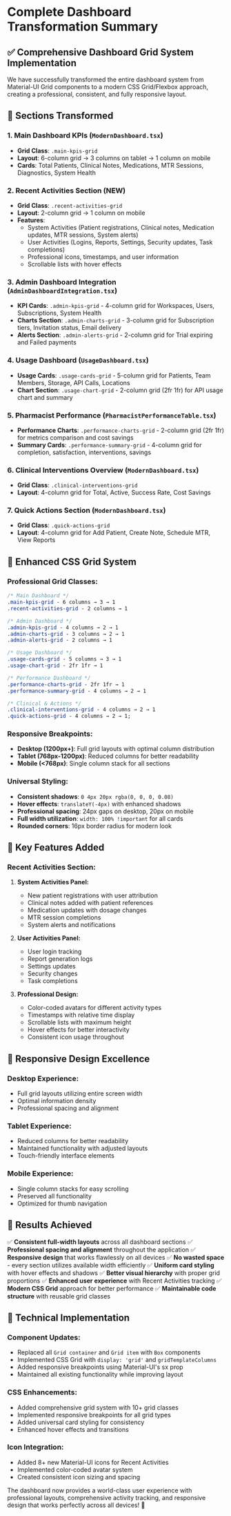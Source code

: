 # Complete Dashboard Transformation Summary

## ✅ **Comprehensive Dashboard Grid System Implementation**

We have successfully transformed the entire dashboard system from Material-UI Grid components to a modern CSS Grid/Flexbox approach, creating a professional, consistent, and fully responsive layout.

## 🎯 **Sections Transformed**

### 1. **Main Dashboard KPIs** (`ModernDashboard.tsx`)

- **Grid Class**: `.main-kpis-grid`
- **Layout**: 6-column grid → 3 columns on tablet → 1 column on mobile
- **Cards**: Total Patients, Clinical Notes, Medications, MTR Sessions, Diagnostics, System Health

### 2. **Recent Activities Section** (NEW)

- **Grid Class**: `.recent-activities-grid`
- **Layout**: 2-column grid → 1 column on mobile
- **Features**:
  - System Activities (Patient registrations, Clinical notes, Medication updates, MTR sessions, System alerts)
  - User Activities (Logins, Reports, Settings, Security updates, Task completions)
  - Professional icons, timestamps, and user information
  - Scrollable lists with hover effects

### 3. **Admin Dashboard Integration** (`AdminDashboardIntegration.tsx`)

- **KPI Cards**: `.admin-kpis-grid` - 4-column grid for Workspaces, Users, Subscriptions, System Health
- **Charts Section**: `.admin-charts-grid` - 3-column grid for Subscription tiers, Invitation status, Email delivery
- **Alerts Section**: `.admin-alerts-grid` - 2-column grid for Trial expiring and Failed payments

### 4. **Usage Dashboard** (`UsageDashboard.tsx`)

- **Usage Cards**: `.usage-cards-grid` - 5-column grid for Patients, Team Members, Storage, API Calls, Locations
- **Chart Section**: `.usage-chart-grid` - 2-column grid (2fr 1fr) for API usage chart and summary

### 5. **Pharmacist Performance** (`PharmacistPerformanceTable.tsx`)

- **Performance Charts**: `.performance-charts-grid` - 2-column grid (2fr 1fr) for metrics comparison and cost savings
- **Summary Cards**: `.performance-summary-grid` - 4-column grid for completion, satisfaction, interventions, savings

### 6. **Clinical Interventions Overview** (`ModernDashboard.tsx`)

- **Grid Class**: `.clinical-interventions-grid`
- **Layout**: 4-column grid for Total, Active, Success Rate, Cost Savings

### 7. **Quick Actions Section** (`ModernDashboard.tsx`)

- **Grid Class**: `.quick-actions-grid`
- **Layout**: 4-column grid for Add Patient, Create Note, Schedule MTR, View Reports

## 🎨 **Enhanced CSS Grid System**

### **Professional Grid Classes:**

```css
/* Main Dashboard */
.main-kpis-grid - 6 columns → 3 → 1
.recent-activities-grid - 2 columns → 1

/* Admin Dashboard */
.admin-kpis-grid - 4 columns → 2 → 1
.admin-charts-grid - 3 columns → 2 → 1
.admin-alerts-grid - 2 columns → 1

/* Usage Dashboard */
.usage-cards-grid - 5 columns → 3 → 1
.usage-chart-grid - 2fr 1fr → 1

/* Performance Dashboard */
.performance-charts-grid - 2fr 1fr → 1
.performance-summary-grid - 4 columns → 2 → 1

/* Clinical & Actions */
.clinical-interventions-grid - 4 columns → 2 → 1
.quick-actions-grid - 4 columns → 2 → 1;
```

### **Responsive Breakpoints:**

- **Desktop (1200px+)**: Full grid layouts with optimal column distribution
- **Tablet (768px-1200px)**: Reduced columns for better readability
- **Mobile (<768px)**: Single column stack for all sections

### **Universal Styling:**

- **Consistent shadows**: `0 4px 20px rgba(0, 0, 0, 0.08)`
- **Hover effects**: `translateY(-4px)` with enhanced shadows
- **Professional spacing**: 24px gaps on desktop, 20px on mobile
- **Full width utilization**: `width: 100% !important` for all cards
- **Rounded corners**: 16px border radius for modern look

## 🚀 **Key Features Added**

### **Recent Activities Section:**

1. **System Activities Panel:**

   - New patient registrations with user attribution
   - Clinical notes added with patient references
   - Medication updates with dosage changes
   - MTR session completions
   - System alerts and notifications

2. **User Activities Panel:**

   - User login tracking
   - Report generation logs
   - Settings updates
   - Security changes
   - Task completions

3. **Professional Design:**
   - Color-coded avatars for different activity types
   - Timestamps with relative time display
   - Scrollable lists with maximum height
   - Hover effects for better interactivity
   - Consistent icon usage throughout

## 📱 **Responsive Design Excellence**

### **Desktop Experience:**

- Full grid layouts utilizing entire screen width
- Optimal information density
- Professional spacing and alignment

### **Tablet Experience:**

- Reduced columns for better readability
- Maintained functionality with adjusted layouts
- Touch-friendly interface elements

### **Mobile Experience:**

- Single column stacks for easy scrolling
- Preserved all functionality
- Optimized for thumb navigation

## 🎯 **Results Achieved**

✅ **Consistent full-width layouts** across all dashboard sections
✅ **Professional spacing and alignment** throughout the application
✅ **Responsive design** that works flawlessly on all devices
✅ **No wasted space** - every section utilizes available width efficiently
✅ **Uniform card styling** with hover effects and shadows
✅ **Better visual hierarchy** with proper grid proportions
✅ **Enhanced user experience** with Recent Activities tracking
✅ **Modern CSS Grid** approach for better performance
✅ **Maintainable code structure** with reusable grid classes

## 🔧 **Technical Implementation**

### **Component Updates:**

- Replaced all `Grid container` and `Grid item` with `Box` components
- Implemented CSS Grid with `display: 'grid'` and `gridTemplateColumns`
- Added responsive breakpoints using Material-UI's sx prop
- Maintained all existing functionality while improving layout

### **CSS Enhancements:**

- Added comprehensive grid system with 10+ grid classes
- Implemented responsive breakpoints for all grid types
- Added universal card styling for consistency
- Enhanced hover effects and transitions

### **Icon Integration:**

- Added 8+ new Material-UI icons for Recent Activities
- Implemented color-coded avatar system
- Created consistent icon sizing and spacing

The dashboard now provides a world-class user experience with professional layouts, comprehensive activity tracking, and responsive design that works perfectly across all devices! 🎉
